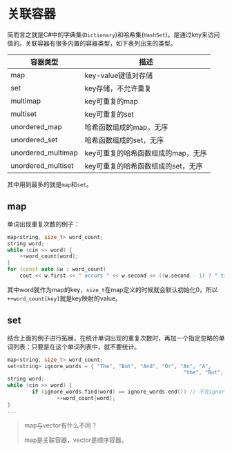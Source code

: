 # 关联容器

简而言之就是C#中的字典集(`Dictionary`)和哈希集(`HashSet`)。是通过key来访问值的。关联容器有很多内置的容器类型，如下表列出来的类型。

| 容器类型           | 描述                               |
| ------------------ | ---------------------------------- |
| map                | key-value键值对存储                |
| set                | key存储，不允许重复                |
| multimap           | key可重复的map                     |
| multiset           | key可重复的set                     |
| unordered_map      | 哈希函数组成的map，无序            |
| unordered_set      | 哈希函数组成的set，无序            |
| unordered_multimap | key可重复的哈希函数组成的map，无序 |
| unordered_multiset | key可重复的哈希函数组成的set，无序 |

其中用到最多的就是`map`和`set`。

## map

单词出现重复次数的例子：

```c++
map<string, size_t> word_count;
string word;
while (cin >> word) {
	++word_count[word];
}
for (const auto &w : word_count)
	cout << w.first << " occurs " << w.second << ((w.second - 1) ? " times" : " time") << endl;
```

其中word就作为map的key，`size_t`在map定义的时候就会默认初始化0，所以`++word_count[key]`就是key映射的value。

## set

结合上面的例子进行拓展，在统计单词出现的重复次数时，再加一个指定忽略的单词列表：只要是在这个单词列表中，就不要统计。

```c++
map<string, size_t> word_count;
set<string> ignore_words = { "The", "But", "And", "Or", "An", "A", 
														 "the", "But", "and", "or", "an", "a"} // 当然我们也可以直接用标准函数tolower来达到忽略大小写的目的
string word;
while (cin >> word) {
		if (ignore_words.find(word) == ignore_words.end()) // 不在ignore_words中，则统计
				++word_count[word];
}
...
```

> map与vector有什么不同？
>
> map是关联容器，vector是顺序容器。


